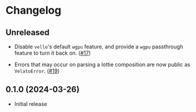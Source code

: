 # Changelog

<!-- Instructions

This changelog follows the patterns described here: <https://keepachangelog.com/en/1.0.0/>.

Subheadings to categorize changes are `added, changed, deprecated, removed, fixed, security`.

-->

## Unreleased

- Disable `vello`'s default `wgpu` feature, and provide a `wgpu` passthrough feature to turn it back on. ([#17](https://github.com/linebender/velato/pull/17))

- Errors that may occur on parsing a lottie composition are now public as `VelatoError`. ([#19](https://github.com/linebender/velato/pull/19))

## 0.1.0 (2024-03-26)

- Initial release
